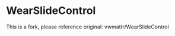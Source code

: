 WearSlideControl
================

This is a fork, please reference original: vwmattr/WearSlideControl
